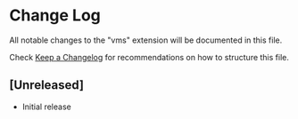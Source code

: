 # Change Log
All notable changes to the "vms" extension will be documented in this file.

Check [Keep a Changelog](http://keepachangelog.com/) for recommendations on how to structure this file.

## [Unreleased]
- Initial release